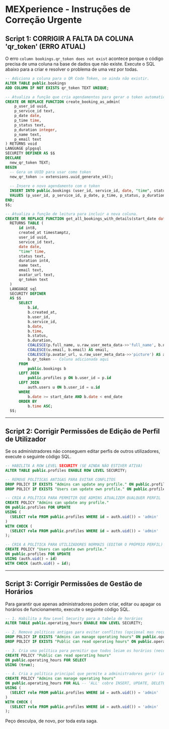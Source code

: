 # MEXperience - Instruções de Correção Urgente

## Script 1: CORRIGIR A FALTA DA COLUNA 'qr_token' (ERRO ATUAL)

O erro `column bookings.qr_token does not exist` acontece porque o código precisa de uma coluna na base de dados que não existe. Execute o SQL abaixo para a criar e resolver o problema de uma vez por todas.

```sql
-- Adiciona a coluna para o QR Code Token, se ainda não existir.
ALTER TABLE public.bookings
ADD COLUMN IF NOT EXISTS qr_token TEXT UNIQUE;

-- Atualiza a função que cria agendamentos para gerar o token automaticamente.
CREATE OR REPLACE FUNCTION create_booking_as_admin(
    p_user_id uuid,
    p_service_id text,
    p_date date,
    p_time time,
    p_status text,
    p_duration integer,
    p_name text,
    p_email text
) RETURNS void
LANGUAGE plpgsql
SECURITY DEFINER AS $$
DECLARE
  new_qr_token TEXT;
BEGIN
  -- Gera um UUID para usar como token
  new_qr_token := extensions.uuid_generate_v4();
  
  -- Insere o novo agendamento com o token
  INSERT INTO public.bookings (user_id, service_id, date, "time", status, duration, name, email, qr_token)
  VALUES (p_user_id, p_service_id, p_date, p_time, p_status, p_duration, p_name, p_email, new_qr_token);
END;
$$;

-- Atualiza a função de leitura para incluir a nova coluna.
CREATE OR REPLACE FUNCTION get_all_bookings_with_details(start_date date, end_date date)
  RETURNS TABLE (
      id int8,
      created_at timestamptz,
      user_id uuid,
      service_id text,
      date date,
      "time" time,
      status text,
      duration int4,
      name text,
      email text,
      avatar_url text,
      qr_token text
  )
  LANGUAGE sql
  SECURITY DEFINER
  AS $$
      SELECT
          b.id,
          b.created_at,
          b.user_id,
          b.service_id,
          b.date,
          b.time,
          b.status,
          b.duration,
          COALESCE(p.full_name, u.raw_user_meta_data->>'full_name', b.name) AS name,
          COALESCE(u.email, b.email) AS email,
          COALESCE(p.avatar_url, u.raw_user_meta_data->>'picture') AS avatar_url,
          b.qr_token -- Coluna adicionada aqui
      FROM
          public.bookings b
      LEFT JOIN
          public.profiles p ON b.user_id = p.id
      LEFT JOIN
          auth.users u ON b.user_id = u.id
      WHERE
          b.date >= start_date AND b.date < end_date
      ORDER BY
          b.time ASC;
  $$;

```

---

## Script 2: Corrigir Permissões de Edição de Perfil de Utilizador

Se os administradores não conseguem editar perfis de outros utilizadores, execute o seguinte código SQL.

```sql
-- HABILITA A ROW LEVEL SECURITY (SE AINDA NÃO ESTIVER ATIVA)
ALTER TABLE public.profiles ENABLE ROW LEVEL SECURITY;

-- REMOVE POLÍTICAS ANTIGAS PARA EVITAR CONFLITOS
DROP POLICY IF EXISTS "Admins can update any profile." ON public.profiles;
DROP POLICY IF EXISTS "Users can update own profile." ON public.profiles;

-- CRIA A POLÍTICA PARA PERMITIR QUE ADMINS ATUALIZEM QUALQUER PERFIL
CREATE POLICY "Admins can update any profile."
ON public.profiles FOR UPDATE
USING (
  (SELECT role FROM public.profiles WHERE id = auth.uid()) = 'admin'
)
WITH CHECK (
  (SELECT role FROM public.profiles WHERE id = auth.uid()) = 'admin'
);

-- CRIA A POLÍTICA PARA UTILIZADORES NORMAIS (EDITAR O PRÓPRIO PERFIL)
CREATE POLICY "Users can update own profile."
ON public.profiles FOR UPDATE
USING (auth.uid() = id)
WITH CHECK (auth.uid() = id);

```

---

## Script 3: Corrigir Permissões de Gestão de Horários

Para garantir que apenas administradores podem criar, editar ou apagar os horários de funcionamento, execute o seguinte código SQL.

```sql
-- 1. Habilita a Row Level Security para a tabela de horários
ALTER TABLE public.operating_hours ENABLE ROW LEVEL SECURITY;

-- 2. Remove políticas antigas para evitar conflitos (opcional mas recomendado)
DROP POLICY IF EXISTS "Admins can manage operating hours" ON public.operating_hours;
DROP POLICY IF EXISTS "Public can read operating hours" ON public.operating_hours;

-- 3. Cria uma política para permitir que todos leiam os horários (necessário para os formulários de agendamento)
CREATE POLICY "Public can read operating hours"
ON public.operating_hours FOR SELECT
USING (true);

-- 4. Cria a política principal que permite a administradores gerir (inserir, atualizar, apagar) os horários
CREATE POLICY "Admins can manage operating hours"
ON public.operating_hours FOR ALL -- 'ALL' cobre INSERT, UPDATE, DELETE
USING (
  (SELECT role FROM public.profiles WHERE id = auth.uid()) = 'admin'
)
WITH CHECK (
  (SELECT role FROM public.profiles WHERE id = auth.uid()) = 'admin'
);

```

Peço desculpa, de novo, por toda esta saga.
